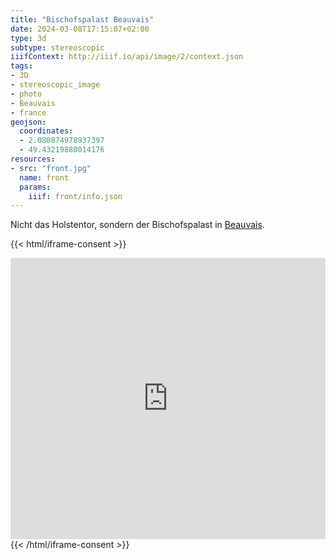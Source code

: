```yaml
---
title: "Bischofspalast Beauvais"
date: 2024-03-08T17:15:07+02:00
type: 3d
subtype: stereoscopic
iiifContext: http://iiif.io/api/image/2/context.json
tags:
- 3D
- stereoscopic_image
- photo
- Beauvais
- france
geojson:
  coordinates:
  - 2.080874978937397
  - 49.43219880014176
resources:
- src: "front.jpg"
  name: front
  params:
    iiif: front/info.json
---
```


Nicht das Holstentor, sondern der Bischofspalast in [Beauvais](https://de.wikipedia.org/wiki/Beauvais).
<!--more-->

{{< html/iframe-consent >}}
<iframe src="https://www.google.com/maps/embed?pb=!4v1617610117460!6m8!1m7!1si6JD8yZ4uHy81BOKpBURxw!2m2!1d49.43219880014176!2d2.080874978937397!3f325.7127407142462!4f5.074383817339253!5f0.7820865974627469" width="100%" height="450" style="border:0;" allowfullscreen="" loading="lazy"></iframe>
{{< /html/iframe-consent >}}
